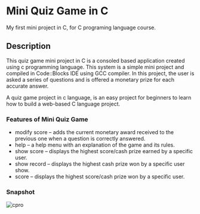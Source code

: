 # Mini Quiz Game in C
My first mini project in C, for C programing language course.

## Description
This quiz game mini project in C is a consoled based application created using c programming language. This system is a simple mini project and compiled in Code::Blocks IDE using GCC compiler. In this project, the user is asked a series of questions and is offered a monetary prize for each accurate answer.

A quiz game project in c language, is an easy project for beginners to learn how to build a web-based C language project.

### Features of Mini Quiz Game
* modify score – adds the current monetary award received to the previous one when a question is correctly answered.
* help – a help menu with an explanation of the game and its rules.
* show score – displays the highest score/cash prize earned by a specific user.
* show record – displays the highest cash prize won by a specific user show.
* score – displays the highest score/cash prize won by a specific user.

### Snapshot
![cpro](https://github.com/shuuuvo/quizgame-c/assets/129393771/596830ca-19ee-4e7e-8722-31ca4b2b1ce2)
